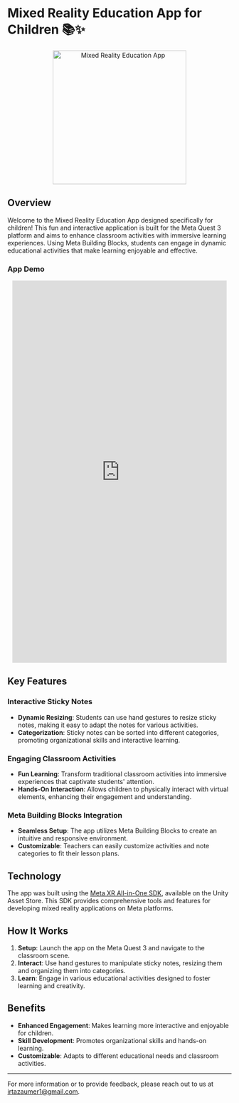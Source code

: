 # Mixed Reality Education App for Children 📚✨

<p align="center">
  <img src="https://github.com/user-attachments/assets/f313a4a4-0205-434f-bec1-1169a7f88769" alt="Mixed Reality Education App" width="300"/>
</p>

## Overview
Welcome to the Mixed Reality Education App designed specifically for children! This fun and interactive application is built for the Meta Quest 3 platform and aims to enhance classroom activities with immersive learning experiences. Using Meta Building Blocks, students can engage in dynamic educational activities that make learning enjoyable and effective.

### App Demo
<p align="center">
  <iframe width="482" height="857" src="https://www.youtube.com/embed/ossGyX8juQQ" title="sticky notes - mixed reality for Oculus Quest 3" frameborder="0" allow="accelerometer; autoplay; clipboard-write; encrypted-media; gyroscope; picture-in-picture; web-share" referrerpolicy="strict-origin-when-cross-origin" allowfullscreen></iframe>
</p>

## Key Features

### Interactive Sticky Notes
- **Dynamic Resizing**: Students can use hand gestures to resize sticky notes, making it easy to adapt the notes for various activities.
- **Categorization**: Sticky notes can be sorted into different categories, promoting organizational skills and interactive learning.

### Engaging Classroom Activities
- **Fun Learning**: Transform traditional classroom activities into immersive experiences that captivate students' attention.
- **Hands-On Interaction**: Allows children to physically interact with virtual elements, enhancing their engagement and understanding.

### Meta Building Blocks Integration
- **Seamless Setup**: The app utilizes Meta Building Blocks to create an intuitive and responsive environment.
- **Customizable**: Teachers can easily customize activities and note categories to fit their lesson plans.

## Technology
The app was built using the [Meta XR All-in-One SDK](https://assetstore.unity.com/packages/tools/integration/meta-xr-all-in-one-sdk-269657), available on the Unity Asset Store. This SDK provides comprehensive tools and features for developing mixed reality applications on Meta platforms.

## How It Works
1. **Setup**: Launch the app on the Meta Quest 3 and navigate to the classroom scene.
2. **Interact**: Use hand gestures to manipulate sticky notes, resizing them and organizing them into categories.
3. **Learn**: Engage in various educational activities designed to foster learning and creativity.

## Benefits
- **Enhanced Engagement**: Makes learning more interactive and enjoyable for children.
- **Skill Development**: Promotes organizational skills and hands-on learning.
- **Customizable**: Adapts to different educational needs and classroom activities.

---

For more information or to provide feedback, please reach out to us at [irtazaumer1@gmail.com](mailto:irtazaumer1@gmail.com).
